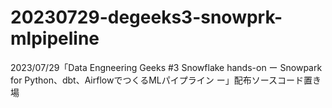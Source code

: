 # 20230729-degeeks3-snowprk-mlpipeline
2023/07/29「Data Engneering Geeks #3 Snowflake hands-on ー Snowpark for Python、dbt、AirflowでつくるMLパイプライン ー」配布ソースコード置き場
